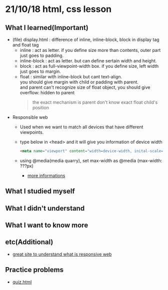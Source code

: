 # 21/10/18 html, css lesson
 
## What I learned(Important)

* (file) display.html : difference of inline, inline-block, block in display tag and float tag
  * inline : act as letter. if you define size more than contents, outer part just goes to padding.
  * inline-block : act as letter. but can define sertain width and height.
  * block : act as full-viewpoint-width box. if you define size, left width just goes to margin.
  * float : similar with inline-block but cant text-align.  
  you should give margin with child or padding with parent.  
  and parent can't recognize size of float object, you should give overflow: hidden to parent
    > the exact mechanism is parent don't know exact float child's position
* Responsible web
  * Used when we want to match all devices that have different viewpoints.
  * type below in \<head> and it will give you information of device width

    ```html
    <meta name="viewport" content="width=device-width, inital-scale=1.0" />
    ```

  * using @media(media quarry), set max-width as @media (max-width: ???px)
    * [more informations](https://nykim.work/84)

## What I studied myself

## What I didn't understand

## What I want to know more

## etc(Additional)

* [great site to understand what is responsive web](ttps://www.samsungsds.com/kr/company/overview/about_comp_over.html)

## Practice problems

* [quiz.html](quiz.html)
